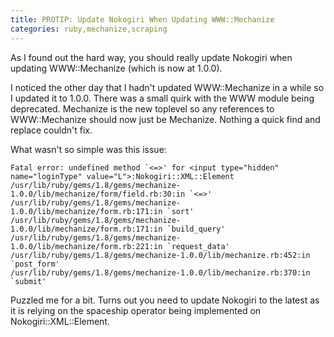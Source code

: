 ```yaml
---
title: PROTIP: Update Nokogiri When Updating WWW::Mechanize
categories: ruby,mechanize,scraping
---
```


As I found out the hard way, you should really update Nokogiri when updating WWW::Mechanize (which is now at 1.0.0).

I noticed the other day that I hadn't updated WWW::Mechanize in a while so I updated it to 1.0.0. There was a small quirk with the WWW module being deprecated. Mechanize is the new toplevel so any references to WWW::Mechanize should now just be Mechanize. Nothing a quick find and replace couldn't fix.

What wasn't so simple was this issue:

    Fatal error: undefined method `<=>' for <input type="hidden" name="loginType" value="L">:Nokogiri::XML::Element
    /usr/lib/ruby/gems/1.8/gems/mechanize-1.0.0/lib/mechanize/form/field.rb:30:in `<=>'
    /usr/lib/ruby/gems/1.8/gems/mechanize-1.0.0/lib/mechanize/form.rb:171:in `sort'
    /usr/lib/ruby/gems/1.8/gems/mechanize-1.0.0/lib/mechanize/form.rb:171:in `build_query'
    /usr/lib/ruby/gems/1.8/gems/mechanize-1.0.0/lib/mechanize/form.rb:221:in `request_data'
    /usr/lib/ruby/gems/1.8/gems/mechanize-1.0.0/lib/mechanize.rb:452:in `post_form'
    /usr/lib/ruby/gems/1.8/gems/mechanize-1.0.0/lib/mechanize.rb:370:in `submit'

Puzzled me for a bit. Turns out you need to update Nokogiri to the latest as it is relying on the spaceship operator being implemented on Nokogiri::XML::Element.